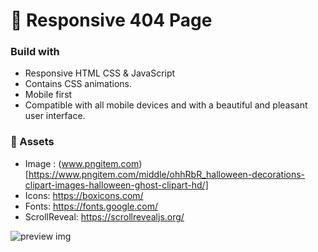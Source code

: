 # 👻 Responsive 404 Page

### Build with

-  Responsive HTML CSS & JavaScript
-  Contains CSS animations.
-  Mobile first
-  Compatible with all mobile devices and with a beautiful and pleasant user interface.

### 📂 Assets 
- Image : (www.pngitem.com)[https://www.pngitem.com/middle/ohhRbR_halloween-decorations-clipart-images-halloween-ghost-clipart-hd/]
- Icons: https://boxicons.com/
- Fonts: https://fonts.google.com/
- ScrollReveal: https://scrollrevealjs.org/

![preview img](/)
